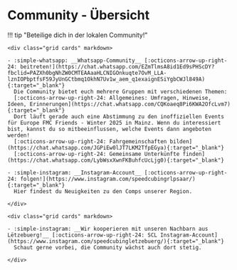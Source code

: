 # Community - Übersicht

!!! tip "Beteilige dich in der lokalen Community!"

    <div class="grid cards" markdown>

    - :simple-whatsapp: __Whatsapp-Community__ [:octicons-arrow-up-right-24: beitreten!](https://chat.whatsapp.com/EZmTlmsA8id1Ed9sPHScDY?fbclid=PAZXh0bgNhZW0CMTEAAaaHLCNIGOnkuqte7OvM_LLA-lznIOPbptfsF59JyUnGCtbmq1OkhN7Uv1w_aem_q1exaignESiYgbCWJl849A){:target="_blank"}  
      Die Community bietet euch mehrere Gruppen mit verschiedenen Themen:  
      [:octicons-arrow-up-right-24: Allgemeines: Umfragen, Hinweise, Ideen, Erinnerungen](https://chat.whatsapp.com/CQKoaeq8Pi6KWA2OfcLvm7){:target="_blank"}  
      Dort läuft gerade auch eine Abstimmung zu den inoffiziellen Events für Europe FMC Friends - Winter 2025 in Mainz. Wenn du interessiert bist, kannst du so mitbeeinflussen, welche Events dann angeboten werden!  
      [:octicons-arrow-up-right-24: Fahrgemeinschaften bilden](https://chat.whatsapp.com/JGPiEw0lJT7LKM2TfpEGya){:target="_blank"}  
      [:octicons-arrow-up-right-24: Gemeinsame Unterkünfte finden](https://chat.whatsapp.com/LybWsxXwnFKBuhfcUcLjg0){:target="_blank"}

    - :simple-instagram: __Instagram-Account__ [:octicons-arrow-up-right-24: folgen!](https://www.instagram.com/speedcubingrlpsaar/){:target="_blank"}  
      Hier findest du Neuigkeiten zu den Comps unserer Region.

    </div>

    <div class="grid cards" markdown>

    - :simple-instagram: __Wir kooperieren mit unseren Nachbarn aus Lëtzebuerg!__ [:octicons-arrow-up-right-24: SCL Instagram-Account](https://www.instagram.com/speedcubingletzebuerg/){:target="_blank"}  
      Schaut gerne vorbei, die Community wächst auch dort stetig.

    </div>

<script async data-id="101473933" src="//static.getclicky.com/js"></script>
